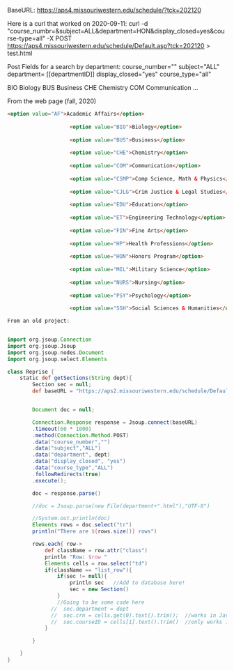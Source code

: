 
BaseURL:  https://aps4.missouriwestern.edu/schedule/?tck=202120

Here is a curl that worked on 2020-09-11:
curl -d "course_numbr=&subject=ALL&department=HON&display_closed=yes&course-type=all" -X POST  https://aps4.missouriwestern.edu/schedule/Default.asp?tck=202120 > test.html

Post Fields for a search by department:
course_number=""
subject="ALL"
department=  [[departmentID]]
display_closed="yes"
course_type="all"

BIO Biology
BUS Business
CHE Chemistry
COM Communication
...

From the web page (fall, 2020)

```html
<option value="AF">Academic Affairs</option>
					
					<option value="BIO">Biology</option>
					
					<option value="BUS">Business</option>
					
					<option value="CHE">Chemistry</option>
					
					<option value="COM">Communication</option>
					
					<option value="CSMP">Comp Science, Math & Physics</option>
					
					<option value="CJLG">Crim Justice & Legal Studies</option>
					
					<option value="EDU">Education</option>
					
					<option value="ET">Engineering Technology</option>
					
					<option value="FIN">Fine Arts</option>
					
					<option value="HP">Health Professions</option>
					
					<option value="HON">Honors Program</option>
					
					<option value="MIL">Military Science</option>
					
					<option value="NURS">Nursing</option>
					
					<option value="PSY">Psychology</option>
					
					<option value="SSH">Social Sciences & Humanities</option>
```

```groovy
From an old project:


import org.jsoup.Connection
import org.jsoup.Jsoup
import org.jsoup.nodes.Document
import org.jsoup.select.Elements

class Reprise {
    static def getSections(String dept){
        Section sec = null;
        def baseURL = "https://aps2.missouriwestern.edu/schedule/Default.asp?tck=201910"


        Document doc = null;

        Connection.Response response = Jsoup.connect(baseURL)
        .timeout(60 * 1000)
        .method(Connection.Method.POST)
        .data("course_number","")
        .data("subject","ALL")
        .data("department", dept)
        .data("display_closed", "yes")
        .data("course_type","ALL")
        .followRedirects(true)
        .execute();

        doc = response.parse()

        //doc = Jsoup.parse(new File(department+".html"),"UTF-8")

        //System.out.println(doc)
        Elements rows = doc.select("tr")
        println("There are ${rows.size()} rows")

        rows.each{ row->
            def className = row.attr("class")
            println "Row: $row "
            Elements cells = row.select("td")
            if(className == "list_row"){
                if(sec != null){
                    println sec   //Add to database here!
                    sec = new Section()
                }
                //Going to be some code here
              //  sec.department = dept
              //  sec.crn = cells.get(0).text().trim();  //works in Java or groovy
              //  sec.courseID = cells[1].text().trim()  //only works in groovy
            }

        }

    }
}
```
